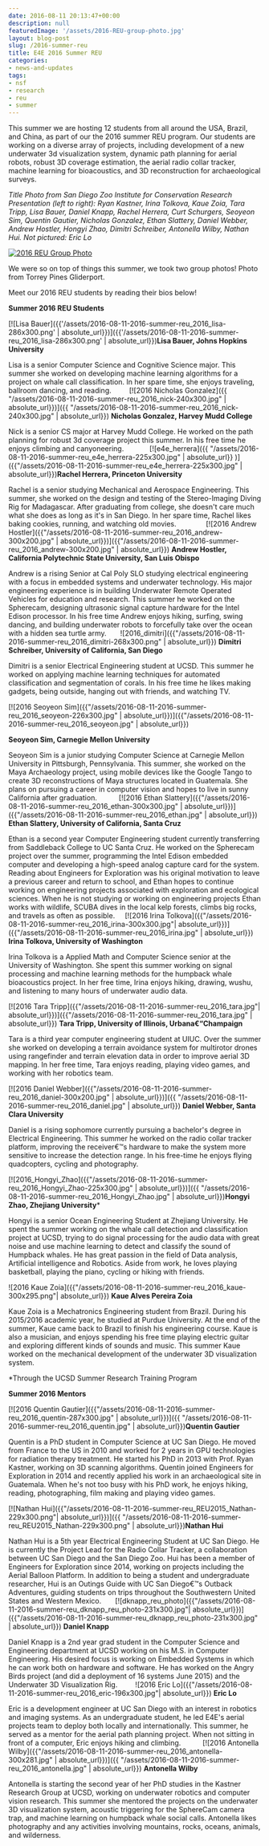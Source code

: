 ```yaml
---
date: 2016-08-11 20:13:47+00:00
description: null
featuredImage: '/assets/2016-REU-group-photo.jpg'
layout: blog-post
slug: /2016-summer-reu
title: E4E 2016 Summer REU
categories:
- news-and-updates
tags:
- nsf
- research
- reu
- summer
---
```

This summer we are hosting 12 students from all around the USA, Brazil, and China, as part of our the 2016 summer REU program. Our students are working on a diverse array of projects, including development of a new underwater 3d visualization system, dynamic path planning for aerial robots, robust 3D coverage estimation, the aerial radio collar tracker, machine learning for bioacoustics, and 3D reconstruction for archaeological surveys. 

_Title Photo from San Diego Zoo Institute for Conservation Research Presentation (left to right): Ryan Kastner, Irina Tolkova, Kaue Zoia, Tara Tripp, Lisa Bauer, Daniel Knapp, Rachel Herrera, Curt Schurgers, Seoyeon Sim, Quentin Gautier, Nicholas Gonzalez, Ethan Slattery, Daniel Webber, Andrew Hostler, Hongyi Zhao, Dimitri Schreiber, Antonella Wilby, Nathan Hui. Not pictured: Eric Lo_

[![2016 REU Group Photo](/assets/2016-08-11-2016-summer-reu_2016_reu_group_web-1024x576.jpg)](/assets/2016-08-11-2016-summer-reu_2016_reu_group_web-1024x576.jpg)

<!-- [![2016 REU Group Photo](/assets/2016-08-11-2016-summer-reu_2016_reu_group_web-1024x576.jpg)](/assets/2016-08-11-2016-summer-reu_2016_reu_group_web.jpg) -->

We were so on top of things this summer, we took two group photos! Photo from Torrey Pines Gliderport.




Meet our 2016 REU students by reading their bios below!



**Summer 2016 REU Students**





[![Lisa Bauer]({{'/assets/2016-08-11-2016-summer-reu_2016_lisa-286x300.png' | absolute_url}})]({{'/assets/2016-08-11-2016-summer-reu_2016_lisa-286x300.png' | absolute_url}})**Lisa Bauer, Johns Hopkins University**

Lisa is a senior Computer Science and Cognitive Science major. This summer she worked on developing machine learning algorithms for a project on whale call classification. In her spare time, she enjoys traveling, ballroom dancing, and reading.
 
 
 
 
[![2016 Nicholas Gonzalez]({{ "/assets/2016-08-11-2016-summer-reu_2016_nick-240x300.jpg" | absolute_url}})]({{ "/assets/2016-08-11-2016-summer-reu_2016_nick-240x300.jpg" | absolute_url}})
**Nicholas Gonzalez, Harvey Mudd College**

Nick is a senior CS major at Harvey Mudd College. He worked on the path planning for robust 3d coverage project this summer. In his free time he enjoys climbing and canyoneering. 
 
 
 
 
 
 
[![e4e_herrera]({{ "/assets/2016-08-11-2016-summer-reu_e4e_herrera-225x300.jpg" | absolute_url}} )]({{"/assets/2016-08-11-2016-summer-reu_e4e_herrera-225x300.jpg" | absolute_url}})**Rachel Herrera, Princeton University**

Rachel is a senior studying Mechanical and Aerospace Engineering. This summer, she worked on the design and testing of the Stereo-Imaging Diving Rig for Madagascar. After graduating from college, she doesn't care much what she does as long as it's in San Diego. In her spare time, Rachel likes baking cookies, running, and watching old movies.
 
 
 
 
 
 
 
[![2016 Andrew Hostler]({{"/assets/2016-08-11-2016-summer-reu_2016_andrew-300x200.jpg" | absolute_url}})]({{"/assets/2016-08-11-2016-summer-reu_2016_andrew-300x200.jpg" | absolute_url}})
**Andrew Hostler, California Polytechnic State University, San Luis Obispo**

Andrew is a rising Senior at Cal Poly SLO studying electrical engineering with a focus in embedded systems and underwater technology. His major engineering experience is in building Underwater Remote Operated Vehicles for education and research. This summer he worked on the Spherecam, designing ultrasonic signal capture hardware for the Intel Edison processor. In his free time Andrew enjoys hiking, surfing, swing dancing, and building underwater robots to forcefully take over the ocean with a hidden sea turtle army.
 
 
 
![2016_dimitri]({{"/assets/2016-08-11-2016-summer-reu_2016_dimitri-268x300.png" | absolute_url}})
**Dimitri Schreiber, University of California, San Diego**

Dimitri is a senior Electrical Engineering student at UCSD. This summer he worked on applying machine learning techniques for automated classification and segmentation of corals. In his free time he likes making gadgets, being outside, hanging out with friends, and watching TV. 
 
 
 

[![2016 Seoyeon Sim]({{"/assets/2016-08-11-2016-summer-reu_2016_seoyeon-226x300.jpg" | absolute_url}})]({{"/assets/2016-08-11-2016-summer-reu_2016_seoyeon.jpg" | absolute_url}})

**Seoyeon Sim, Carnegie Mellon University**

Seoyeon Sim is a junior studying Computer Science at Carnegie Mellon University in Pittsburgh, Pennsylvania. This summer, she worked on the Maya Archaeology project, using mobile devices like the Google Tango to create 3D reconstructions of Maya structures located in Guatemala. She plans on pursuing a career in computer vision and hopes to live in sunny California after graduation.
 
 
 
 
 
[![2016 Ethan Slattery]({{"/assets/2016-08-11-2016-summer-reu_2016_ethan-300x300.jpg" | absolute_url}})]({{"/assets/2016-08-11-2016-summer-reu_2016_ethan.jpg" | absolute_url}})
**Ethan Slattery, University of California, Santa Cruz**

Ethan is a second year Computer Engineering student currently transferring from Saddleback College to UC Santa Cruz. He worked on the Spherecam project over the summer, programming the Intel Edison embedded computer and developing a high-speed analog capture card for the system. Reading about Engineers for Exploration was his original motivation to leave a previous career and return to school, and Ethan hopes to continue working on engineering projects associated with exploration and ecological sciences. When he is not studying or working on engineering projects Ethan works with wildlife, SCUBA dives in the local kelp forests, climbs big rocks, and travels as often as possible.
 
 
[![2016 Irina Tolkova]({{"/assets/2016-08-11-2016-summer-reu_2016_irina-300x300.jpg"| absolute_url}})]({{"/assets/2016-08-11-2016-summer-reu_2016_irina.jpg" | absolute_url}})
**Irina Tolkova, University of Washington**

Irina Tolkova is a Applied Math and Computer Science senior at the University of Washington. She spent this summer working on signal processing and machine learning methods for the humpback whale bioacoustics project. In her free time, Irina enjoys hiking, drawing, wushu, and listening to many hours of underwater audio data.
 
 
 


[![2016 Tara Tripp]({{"/assets/2016-08-11-2016-summer-reu_2016_tara.jpg"| absolute_url}})]({{"/assets/2016-08-11-2016-summer-reu_2016_tara.jpg" | absolute_url}})
**Tara Tripp, University of Illinois, Urbana€“Champaign**

Tara is a third year computer engineering student at UIUC. Over the summer she worked on developing a terrain avoidance system for multirotor drones using rangefinder and terrain elevation data in order to improve aerial 3D mapping. In her free time, Tara enjoys reading, playing video games, and working with her robotics team.
 
 
 


[![2016 Daniel Webber]({{"/assets/2016-08-11-2016-summer-reu_2016_daniel-300x200.jpg" | absolute_url}})]({{ "/assets/2016-08-11-2016-summer-reu_2016_daniel.jpg" | absolute_url}})
**Daniel Webber, Santa Clara University**

Daniel is a rising sophomore currently pursuing a bachelor's degree in Electrical Engineering. This summer he worked on the radio collar tracker platform, improving the receiver€™s hardware to make the system more sensitive to increase the detection range. In his free-time he enjoys flying quadcopters, cycling and photography. 
 
 
 



[![2016_Hongyi_Zhao]({{"/assets/2016-08-11-2016-summer-reu_2016_Hongyi_Zhao-225x300.jpg" | absolute_url}})]({{ "/assets/2016-08-11-2016-summer-reu_2016_Hongyi_Zhao.jpg" | absolute_url}})**Hongyi Zhao, Zhejiang University***
 
Hongyi is a senior Ocean Engineering Student at Zhejiang University. He spent the summer working on the whale call detection and classification project at UCSD, trying to do signal processing for the audio data with great noise and use machine learning to detect and classify the sound of Humpback whales. He has great passion in the field of Data analysis, Artificial intelligence and Robotics. Aside from work, he loves playing basketball, playing the piano, cycling or hiking with friends.
 
 
 

![2016 Kaue Zoia]({{"/assets/2016-08-11-2016-summer-reu_2016_kaue-300x295.png"| absolute_url}})
**Kaue Alves Pereira Zoia**

Kaue Zoia is a Mechatronics Engineering student from Brazil. During his 2015/2016 academic year, he studied at Purdue University. At the end of the summer, Kaue came back to Brazil to finish his engineering course. Kaue is also a musician, and enjoys spending his free time playing electric guitar and exploring different kinds of sounds and music. This summer Kaue worked on the mechanical development of the underwater 3D visualization system.
 
 
 

*Through the UCSD Summer Research Training Program




**Summer 2016 Mentors**



[![2016 Quentin Gautier]({{"/assets/2016-08-11-2016-summer-reu_2016_quentin-287x300.jpg" | absolute_url}})]({{ "/assets/2016-08-11-2016-summer-reu_2016_quentin.jpg" | absolute_url}})**Quentin Gautier**

Quentin is a PhD student in Computer Science at UC San Diego. He moved from France to the US in 2010 and worked for 2 years in GPU technologies for radiation therapy treatment. He started his PhD in 2013 with Prof. Ryan Kastner, working on 3D scanning algorithms. Quentin joined Engineers for Exploration in 2014 and recently applied his work in an archaeological site in Guatemala. When he's not too busy with his PhD work, he enjoys hiking, reading, photographing, film making and playing video games.
 
 
 

[![Nathan Hui]({{"/assets/2016-08-11-2016-summer-reu_REU2015_Nathan-229x300.png"| absolute_url}})]({{ "/assets/2016-08-11-2016-summer-reu_REU2015_Nathan-229x300.png" | absolute_url}})**Nathan Hui**

Nathan Hui is a 5th year Electrical Engineering Student at UC San Diego. He is currently the Project Lead for the Radio Collar Tracker, a collaboration between UC San Diego and the San Diego Zoo. Hui has been a member of Engineers for Exploration since 2014, working on projects including the Aerial Balloon Platform. In addition to being a student and undergraduate researcher, Hui is an Outings Guide with UC San Diego€™s Outback Adventures, guiding students on trips throughout the Southwestern United States and Western Mexico.
 
 
 
[![dknapp_reu_photo]({{"/assets/2016-08-11-2016-summer-reu_dknapp_reu_photo-231x300.jpg"| absolute_url}})]({{"/assets/2016-08-11-2016-summer-reu_dknapp_reu_photo-231x300.jpg" | absolute_url}})
**Daniel Knapp**

Daniel Knapp is a 2nd year grad student in the Computer Science and Engineering department at UCSD working on his M.S. in Computer Engineering. His desired focus is working on Embedded Systems in which he can work both on hardware and software. He has worked on the Angry Birds project (and did a deployment of 16 systems June 2015) and the Underwater 3D Visualization Rig.
 
 
 
 
![2016 Eric Lo]({{"/assets/2016-08-11-2016-summer-reu_2016_eric-196x300.jpg"| absolute_url}})
**Eric Lo**

Eric is a development engineer at UC San Diego with an interest in robotics and imaging systems.  As an undergraduate student, he led E4E's aerial projects team to deploy both locally and internationally.  This summer, he served as a mentor for the aerial path planning project.  When not sitting in front of a computer, Eric enjoys hiking and climbing.
 
 
 
 
 
[![2016 Antonella Wilby]({{"/assets/2016-08-11-2016-summer-reu_2016_antonella-300x281.jpg" | absolute_url}})]({{ "/assets/2016-08-11-2016-summer-reu_2016_antonella.jpg" | absolute_url}})
**Antonella Wilby**

Antonella is starting the second year of her PhD studies in the Kastner Research Group at UCSD, working on underwater robotics and computer vision research. This summer she mentored the projects on the underwater 3D visualization system, acoustic triggering for the SphereCam camera trap, and machine learning on humpback whale social calls. Antonella likes photography and any activities involving mountains, rocks, oceans, animals, and wilderness.
